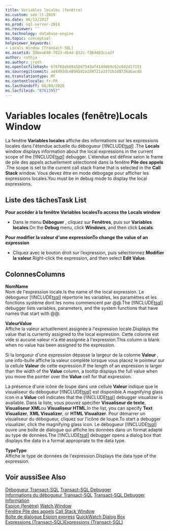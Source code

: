 ```yaml
---
title: Variables locales (fenêtre)
ms.custom: seo-lt-2019
ms.date: 06/13/2017
ms.prod: sql-server-2014
ms.reviewer: ''
ms.technology: database-engine
ms.topic: conceptual
helpviewer_keywords:
- Locals Window [Transact-SQL]
ms.assetid: 59bea640-7823-4b4d-832c-f384d83cca2f
author: rothja
ms.author: jroth
ms.openlocfilehash: 6f8f62eb69a50d7543af41dddb9c62c842d17151
ms.sourcegitcommit: ad4d92dce894592a259721a1571b1d8736abacdb
ms.translationtype: MT
ms.contentlocale: fr-FR
ms.lasthandoff: 08/04/2020
ms.locfileid: "87613957"
---
```

# <a name="locals-window"></a><span data-ttu-id="6fc59-102">Variables locales (fenêtre)</span><span class="sxs-lookup"><span data-stu-id="6fc59-102">Locals Window</span></span>
  <span data-ttu-id="6fc59-103">La fenêtre **Variables locales** affiche des informations sur les expressions locales dans l'étendue actuelle du débogueur [!INCLUDE[tsql](../../includes/tsql-md.md)] .</span><span class="sxs-lookup"><span data-stu-id="6fc59-103">The **Locals** window displays information about the local expressions in the current scope of the [!INCLUDE[tsql](../../includes/tsql-md.md)] debugger.</span></span> <span data-ttu-id="6fc59-104">L'étendue est définie selon le frame de pile des appels actuellement sélectionné dans la fenêtre **Pile des appels** .</span><span class="sxs-lookup"><span data-stu-id="6fc59-104">The scope is set to the current call stack frame that is selected in the **Call Stack** window.</span></span> <span data-ttu-id="6fc59-105">Vous devez être en mode débogage pour afficher les expressions locales.</span><span class="sxs-lookup"><span data-stu-id="6fc59-105">You must be in debug mode to display the local expressions.</span></span>  
  
## <a name="task-list"></a><span data-ttu-id="6fc59-106">Liste des tâches</span><span class="sxs-lookup"><span data-stu-id="6fc59-106">Task List</span></span>  
 <span data-ttu-id="6fc59-107">**Pour accéder à la fenêtre Variables locales**</span><span class="sxs-lookup"><span data-stu-id="6fc59-107">**To access the Locals window**</span></span>  
  
-   <span data-ttu-id="6fc59-108">Dans le menu **Déboguer** , cliquez sur **Fenêtres**, puis sur **Variables locales**.</span><span class="sxs-lookup"><span data-stu-id="6fc59-108">On the **Debug** menu, click **Windows**, and then click **Locals**.</span></span>  
  
 <span data-ttu-id="6fc59-109">**Pour modifier la valeur d'une expression**</span><span class="sxs-lookup"><span data-stu-id="6fc59-109">**To change the value of an expression**</span></span>  
  
-   <span data-ttu-id="6fc59-110">Cliquez avec le bouton droit sur l’expression, puis sélectionnez **Modifier la valeur**.</span><span class="sxs-lookup"><span data-stu-id="6fc59-110">Right-click the expression, and then select **Edit Value**.</span></span>  
  
## <a name="columns"></a><span data-ttu-id="6fc59-111">Colonnes</span><span class="sxs-lookup"><span data-stu-id="6fc59-111">Columns</span></span>  
 <span data-ttu-id="6fc59-112">**Nom**</span><span class="sxs-lookup"><span data-stu-id="6fc59-112">**Name**</span></span>  
 <span data-ttu-id="6fc59-113">Nom de l'expression locale.</span><span class="sxs-lookup"><span data-stu-id="6fc59-113">Is the name of the local expression.</span></span> <span data-ttu-id="6fc59-114">Le débogueur [!INCLUDE[tsql](../../includes/tsql-md.md)] répertorie les variables, les paramètres et les fonctions système dont les noms commencent par @@.</span><span class="sxs-lookup"><span data-stu-id="6fc59-114">The [!INCLUDE[tsql](../../includes/tsql-md.md)] debugger lists variables, parameters, and the system functions that have names that start with @@.</span></span>  
  
 <span data-ttu-id="6fc59-115">**Valeur**</span><span class="sxs-lookup"><span data-stu-id="6fc59-115">**Value**</span></span>  
 <span data-ttu-id="6fc59-116">Affiche la valeur actuellement assignée à l'expression locale.</span><span class="sxs-lookup"><span data-stu-id="6fc59-116">Displays the value that is currently assigned to the local expression.</span></span> <span data-ttu-id="6fc59-117">Cette colonne est vide si aucune valeur n'a été assignée à l'expression.</span><span class="sxs-lookup"><span data-stu-id="6fc59-117">This column is blank when no value has been assigned to the expression.</span></span>  
  
 <span data-ttu-id="6fc59-118">Si la longueur d'une expression dépasse la largeur de la colonne **Valeur** , une info-bulle affiche la valeur complète lorsque vous placez le pointeur sur la cellule **Valeur** de cette expression.</span><span class="sxs-lookup"><span data-stu-id="6fc59-118">If the length of an expression is larger than the width of the **Value** column, a tooltip displays the full value when you move the pointer over the **Value** cell for that expression.</span></span>  
  
 <span data-ttu-id="6fc59-119">La présence d'une icône de loupe dans une cellule **Valeur** indique que le visualiseur du débogueur [!INCLUDE[tsql](../../includes/tsql-md.md)] est disponible.</span><span class="sxs-lookup"><span data-stu-id="6fc59-119">A magnifying glass icon in a **Value** cell indicates that the [!INCLUDE[tsql](../../includes/tsql-md.md)] debugger visualizer is available.</span></span> <span data-ttu-id="6fc59-120">Dans la liste, vous pouvez spécifier **Visualiseur de texte**, **Visualiseur XML**ou **Visualiseur HTML**.</span><span class="sxs-lookup"><span data-stu-id="6fc59-120">In the list, you can specify **Text Visualizer**, **XML Visualizer**, or **HTML Visualizer**.</span></span> <span data-ttu-id="6fc59-121">Pour démarrer un visualiseur du débogueur, cliquez sur l'icône de loupe.</span><span class="sxs-lookup"><span data-stu-id="6fc59-121">To start a debugger visualizer, click the magnifying glass icon.</span></span> <span data-ttu-id="6fc59-122">Le débogueur [!INCLUDE[tsql](../../includes/tsql-md.md)] ouvre une boîte de dialogue qui affiche les données dans un format adapté au type de données.</span><span class="sxs-lookup"><span data-stu-id="6fc59-122">The [!INCLUDE[tsql](../../includes/tsql-md.md)] debugger opens a dialog box that displays the data in a format appropriate to the data type.</span></span>  
  
 <span data-ttu-id="6fc59-123">**Type**</span><span class="sxs-lookup"><span data-stu-id="6fc59-123">**Type**</span></span>  
 <span data-ttu-id="6fc59-124">Affiche le type de données de l'expression.</span><span class="sxs-lookup"><span data-stu-id="6fc59-124">Displays the data type of the expression.</span></span>  
  
## <a name="see-also"></a><span data-ttu-id="6fc59-125">Voir aussi</span><span class="sxs-lookup"><span data-stu-id="6fc59-125">See Also</span></span>  
 <span data-ttu-id="6fc59-126">[Débogueur Transact-SQL](transact-sql-debugger.md) </span><span class="sxs-lookup"><span data-stu-id="6fc59-126">[Transact-SQL Debugger](transact-sql-debugger.md) </span></span>  
 <span data-ttu-id="6fc59-127">[Informations du débogueur Transact-SQL](transact-sql-debugger-information.md) </span><span class="sxs-lookup"><span data-stu-id="6fc59-127">[Transact-SQL Debugger Information](transact-sql-debugger-information.md) </span></span>  
 <span data-ttu-id="6fc59-128">[Espion (fenêtre)](transact-sql-debugger-watch-window.md) </span><span class="sxs-lookup"><span data-stu-id="6fc59-128">[Watch Window](transact-sql-debugger-watch-window.md) </span></span>  
 <span data-ttu-id="6fc59-129">[Fenêtre Pile des appels](transact-sql-debugger-call-stack-window.md) </span><span class="sxs-lookup"><span data-stu-id="6fc59-129">[Call Stack Window](transact-sql-debugger-call-stack-window.md) </span></span>  
 <span data-ttu-id="6fc59-130">[Boîte de dialogue Espion express](transact-sql-debugger-quickwatch-dialog-box.md) </span><span class="sxs-lookup"><span data-stu-id="6fc59-130">[QuickWatch Dialog Box](transact-sql-debugger-quickwatch-dialog-box.md) </span></span>  
 [<span data-ttu-id="6fc59-131">Expressions &#40;Transact-SQL&#41;</span><span class="sxs-lookup"><span data-stu-id="6fc59-131">Expressions &#40;Transact-SQL&#41;</span></span>](/sql/t-sql/language-elements/expressions-transact-sql)  
